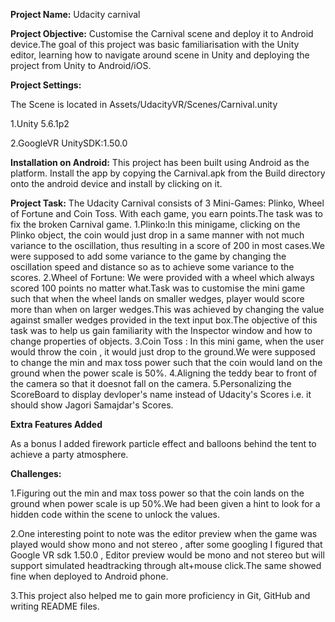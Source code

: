 **Project Name:** Udacity carnival

**Project Objective:** 
Customise the Carnival scene and deploy it to Android device.The goal of this project was basic familiarisation with the Unity editor, learning how to navigate around scene in Unity and deploying the project from Unity to Android/iOS.

**Project Settings:**

The Scene is located in Assets/UdacityVR/Scenes/Carnival.unity

  1.Unity 5.6.1p2
  
  2.GoogleVR UnitySDK:1.50.0
      
**Installation on Android:**
This project has been built using Android as the platform.
Install the app by copying the Carnival.apk from the Build directory onto the android device and install by clicking on it.

**Project Task:**
The Udacity Carnival consists of 3 Mini-Games: Plinko, Wheel of Fortune and Coin Toss. With each game, you earn points.The task was to fix the broken Carnival game.
1.Plinko:In this minigame, clicking on the Plinko object, the coin would just drop in a same manner with not much variance to the  oscillation, thus resulting in a score of 200 in most cases.We were supposed to add some variance to the game by changing the oscillation speed and distance so as to achieve some variance to the scores.
2.Wheel of Fortune: We were provided with a wheel which always scored 100 points no matter what.Task was to customise the mini game such that when the wheel lands on smaller wedges, player would score more than when on larger wedges.This was achieved by changing the value against smaller wedges provided in the text input box.The objective of this task was to help us gain familiarity with the Inspector window and how to change properties of objects.
3.Coin Toss : In this mini game, when the user would throw the coin , it would just drop to the ground.We were supposed to change the min and max toss power such that the coin would land on the ground when the power scale is 50%.
4.Aligning the teddy bear to front of the camera so that it doesnot fall on the camera.
5.Personalizing the ScoreBoard to display devloper's name instead of Udacity's Scores i.e. it should show Jagori Samajdar's Scores.

**Extra Features Added**

As a bonus I added firework particle effect and balloons behind the tent to achieve a party atmosphere.

**Challenges:**

1.Figuring out the min and max toss power so that the coin lands on the ground when power scale is up 50%.We had been given a hint to look for a hidden code within the scene to unlock the values.

2.One interesting point to note was the editor preview when the game was played would show mono and not stereo , after some googling I figured that Google VR sdk 1.50.0 , Editor preview would be mono and not stereo but will support simulated headtracking through alt+mouse click.The same showed fine when deployed to  Android phone.

3.This project also helped me to gain more proficiency in Git, GitHub and writing README files.



